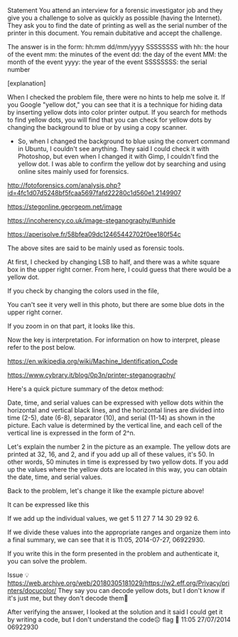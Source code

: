 Statement
You attend an interview for a forensic investigator job and they give you a challenge to solve as quickly as possible (having the Internet).
They ask you to find the date of printing as well as the serial number of the printer in this document.
You remain dubitative and accept the challenge.

The answer is in the form:
hh:mm dd/mm/yyyy SSSSSSSS
with
 hh: the hour of the event
 mm: the minutes of the event
 dd: the day of the event
 MM: the month of the event
 yyyy: the year of the event
 SSSSSSSS: the serial number

[explanation]

When I checked the problem file, there were no hints to help me solve it.
If you Google "yellow dot," you can see that it is a technique for hiding data by inserting yellow dots into color printer output. If you search for methods to find yellow dots, you will find that you can check for yellow dots by changing the background to blue or by using a copy scanner.
+ So, when I changed the background to blue using the convert command in Ubuntu, I couldn't see anything. They said I could check it with Photoshop, but even when I changed it with Gimp, I couldn't find the yellow dot.
I was able to confirm the yellow dot by searching and using online sites mainly used for forensics.

http://fotoforensics.com/analysis.php?id=4fc1d07d5248bf5fcaa5697fafd22280c1d560e1.2149907

https://stegonline.georgeom.net/image

https://incoherency.co.uk/image-steganography/#unhide

https://aperisolve.fr/58bfea09dc12465442702f0ee180f54c

The above sites are said to be mainly used as forensic tools.

 

At first, I checked by changing LSB to half, and there was a white square box in the upper right corner. From here, I could guess that there would be a yellow dot.


If you check by changing the colors used in the file,


You can't see it very well in this photo, but there are some blue dots in the upper right corner.


If you zoom in on that part, it looks like this.

Now the key is interpretation. For information on how to interpret, please refer to the post below.

https://en.wikipedia.org/wiki/Machine_Identification_Code

https://www.cybrary.it/blog/0p3n/printer-steganography/

Here's a quick picture summary of the detox method:

 


Date, time, and serial values ​​can be expressed with yellow dots within the horizontal and vertical black lines, and the horizontal lines are divided into time (2-5), date (6-8), separator (10), and serial (11-14) as shown in the picture. Each value is determined by the vertical line, and each cell of the vertical line is expressed in the form of 2^n.

Let's explain the number 2 in the picture as an example. The yellow dots are printed at 32, 16, and 2, and if you add up all of these values, it's 50. In other words, 50 minutes in time is expressed by two yellow dots. If you add up the values ​​where the yellow dots are located in this way, you can obtain the date, time, and serial values.

Back to the problem, let's change it like the example picture above!

 


It can be expressed like this


If we add up the individual values, we get 5 11 27 7 14 30 29 92 6.

If we divide these values ​​into the appropriate ranges and organize them into a final summary, we can see that it is 11:05, 2014-07-27, 06922930.

If you write this in the form presented in the problem and authenticate it, you can solve the problem.

 

Issue
💡https://web.archive.org/web/20180305181029/https://w2.eff.org/Privacy/printers/docucolor/ They say you can decode yellow dots, but I don't know if it's just me, but they don't decode them👿

After verifying the answer, I looked at the solution and it said I could get it by writing a code, but I don't understand the code☹️
flag
🍒 11:05 27/07/2014 06922930

